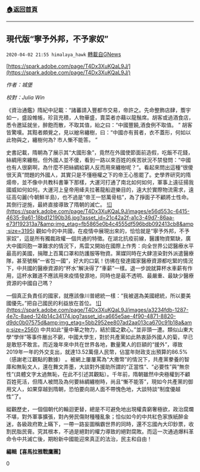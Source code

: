 ###  [:house:返回首頁](https://github.com/ourhimalayas/txt)
---

## 現代版“寧予外邦，不予家奴”
`2020-04-02 21:55 himalaya_hawk` [轉載自GNews](https://gnews.org/zh-hant/160499/)

[https://spark.adobe.com/page/T4Dx3XuKQaL9J/](https://spark.adobe.com/page/T4Dx3XuKQaL9J/)

*作者：城堡*

*校對：Julia Win*

《資治通鑑》隋紀中記載：“諸蕃請入豐都市交易，帝許之。先命整飾店肆，簷宇如一，盛設帷帳，珍貨充積，人物華盛，賣菜者亦藉以龍鬚席。胡客或過酒食店，悉令邀延就坐，醉飽而散，不取其值，紿之曰：“中國豐饒,酒食例不取值。 ” 胡客皆驚嘆。其黠者頗覺之，見以繒帛纏樹，曰：“中國亦有貧者，衣不蓋形，何如以此物與之，纏樹何為? 市人慚不能答。 ”

史書記載，隋朝為了展示其“大國形象”，竟然在外國使節面前造假，吃飯不花錢，絲綢用來纏樹。但外國人並不傻，看到一路以來百姓的疾苦狀況不禁發問：“中國也有人很窮啊，為什麼不把絲綢給窮人反而用來纏樹呢？”。看起來問出這種“很傻很天真”問題的外國人，其實只是不懂極權之下的帝王心態罷了。史學界研究的隋煬帝，並不像中共教科書筆下那樣，大運河打通了南北如何如何，軍事上遠征揚我國威如何如何。大運河上皇帝用縴夫拉著龍船遊樂目的，遠大於實際物流需求，遠征高句麗(今朝鮮半島)，也不過是“帝王一怒萬骨枯”，為了掙面子不顧將士性命。其倒行逆施，最終直接導致了隋朝的滅亡。
[!\[\](https://spark.adobe.com/page/T4Dx3XuKQaL9J/images/e56d553c-6415-4635-9a61-18bd12190b36.jpg?asset_id=21c42a2f-a1c3-49d7-86aa-e73f192313a7&amp;img_etag=fb5865e0b4c4555df596bdb092413cb8&amp;size=3195)](https://spark.adobe.com/page/T4Dx3XuKQaL9J/images/e56d553c-6415-4635-9a61-18bd12190b36.jpg?asset_id=21c42a2f-a1c3-49d7-86aa-e73f192313a7&amp;img_etag=fb5865e0b4c4555df596bdb092413cb8&amp;size=1024)
觀如今的中共國，在疫情中展現出來的，恰恰就是“寧予外邦，不予家奴”，這是所有獨裁政權一個共通的特徵。在湖北抗疫前線，醫護物資緊缺，廣大中國同胞一罩難求的情況下，馬雲又開始在國際上作秀：向全世界公認醫療水平最高的美國，捐贈上百萬口罩和防護服等物資。黨媒同時在大肆渲染對外派遣醫療隊，甚至號稱“一省包一國”，好大的口氣！彷彿在發達國家醫療資源都吃緊的情況下，中共國的醫療資源的“杯水”解決得了“車薪”一樣。退一步說就算杯水車薪有作用，這杯水難道不應該用來疫情發源地，同時也是最不透明、最嚴重、最缺少醫療資源的中國自己嗎？

一個真正負責任的國家，就應該像川普總統一樣：“我被選為美國總統，所以要美國優先。”把自己國民的利益放在首位。
[!\[\](https://spark.adobe.com/page/T4Dx3XuKQaL9J/images/a3234fdb-1287-4e7c-8aed-124b14c34174.jpg?asset_id=a665e5ae-4f90-4871-8820-d9dc0b07575d&amp;img_etag=5bb2952ee807ad2aa013ca670c91b18a&amp;size=2560)](https://spark.adobe.com/page/T4Dx3XuKQaL9J/images/a3234fdb-1287-4e7c-8aed-124b14c34174.jpg?asset_id=a665e5ae-4f90-4871-8820-d9dc0b07575d&amp;img_etag=5bb2952ee807ad2aa013ca670c91b18a&amp;size=1024)
中共如此“量中華之物力，結於國之歡心。”並非頭一遭。類似山東大學“學伴”等事件層出不窮，中國大學生，對於共產黨如此熱衷舔外國人的菊，早已是敢怒不敢言。而近幾年來中共在世界各地，數量驚人的巨額的“援外”，導致2019年一年的外交支出，就達13.52萬億人民幣，佔當年財政支出預算的86.5%（感謝老江觀點的數據） 。被網上屢屢罵為“大撒幣”的情況下，共產黨豢養的智庫和無恥文人，還在舞文弄墨，大談對外援助所謂的“正當性”、“必要性”與“無奈性”(具體文字太過無恥，在此不引述其觀點）。千年前，隋朝雖然中央極權到不顧百姓死活，但隋人被問及為何要絲綢纏樹時，尚且“慚不能答”，現如今共產黨的御用文人，如果穿越到隋朝，恐怕要向胡人面不帶愧色地，大談特談“制度優越性”了。

縱觀歷史，一個個朝代的輪迴更替，總是不可避免地出現權貴窮奢極欲，政治腐爛不堪，對外軍事擴張，對內勞民傷財種種亂象；恰似如今的中共紅色家族紙醉金迷，各級政府欺上瞞下，一帶一路妄圖稱霸世界的同時，還不忘國內大印鈔票，收割民脂民膏。究其根本，不過是絕對的權力導致的絕對腐敗。而這一次通過爆料革命令中共滅亡後，期盼新中國能迎來真正的法治，民主和自由！

**編輯【喜馬拉雅戰鷹團】**

0
